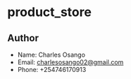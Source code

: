 # product_store

## Author
* Name: Charles Osango
* Email: charlesosango02@gmail.com 
* Phone: +254746170913


